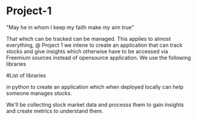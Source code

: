 # Project-1
"May he in whom I keep my faith make my aim true"

That which can be tracked can be managed. This applies to almost everything, @ Project 1 we intene to create an application that can track stocks and give insights which otherwise have to be accessed via Freemium sources instead of opensource application.
We use the following libraries 

#List of libraries

in python to create an application which when deployed locally can help someone manages stocks.

We'll be collecting stock market data and processs them to gain insights and create metrics to understand them.
